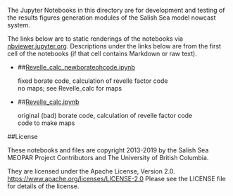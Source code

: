 The Jupyter Notebooks in this directory are for development and testing of
the results figures generation modules of the Salish Sea model nowcast system.

The links below are to static renderings of the notebooks via
[nbviewer.jupyter.org](https://nbviewer.jupyter.org/).
Descriptions under the links below are from the first cell of the notebooks
(if that cell contains Markdown or raw text).

* ##[Revelle_calc_newborateohcode.ipynb](https://nbviewer.jupyter.org/urls/bitbucket.org/tjarnikova/at3/notebooks/carbon_dev/buffer_factors/Revelle_calc_newborateohcode.ipynb)  
    
    fixed borate code, calculation of revelle factor code  
    no maps; see Revelle_calc for maps  

* ##[Revelle_calc.ipynb](https://nbviewer.jupyter.org/urls/bitbucket.org/tjarnikova/at3/notebooks/carbon_dev/buffer_factors/Revelle_calc.ipynb)  
    
    original (bad) borate code, calculation of revelle factor code  
    code to make maps  


##License

These notebooks and files are copyright 2013-2019
by the Salish Sea MEOPAR Project Contributors
and The University of British Columbia.

They are licensed under the Apache License, Version 2.0.
https://www.apache.org/licenses/LICENSE-2.0
Please see the LICENSE file for details of the license.
